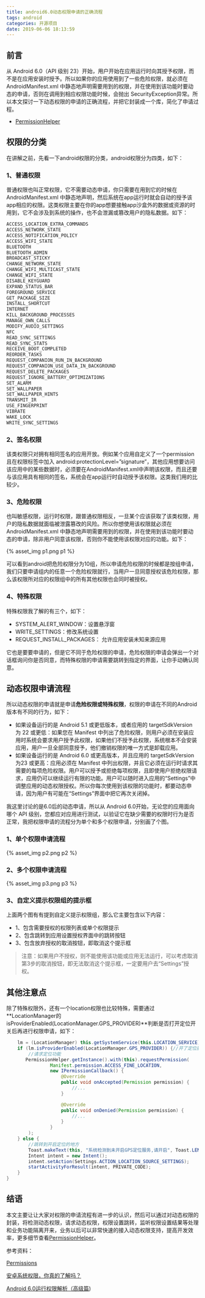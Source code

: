 ```yaml
---
title: android6.0动态权限申请的正确流程
tags: android
categories: 开源项目
date: 2019-06-06 18:13:59
---
```



## 前言

从 Android 6.0（API 级别 23）开始，用户开始在应用运行时向其授予权限，而不是在应用安装时授予。所以如果你的应用使用到了一些危险权限，就必须在AndroidManifest.xml 中静态地声明需要用到的权限，并在使用到该功能时要动态的申请，否则在调用到相应权限功能时候，会抛出 SecurityException异常。所以本文探讨一下动态权限的申请的正确流程，并把它封装成一个库，简化了申请过程。

* [PermissionHelper](https://github.com/rain9155/PermissionHelper)

## 权限的分类

在讲解之前，先看一下android权限的分类，android权限分为四类，如下：

### 1、普通权限

普通权限也叫正常权限，它不需要动态申请，你只需要在用到它的时候在AndroidManifest.xml 中静态地声明，然后系统在app运行时就会自动的授予该app相应的权限。这类权限主要在你的app想要接触app沙盒外的数据或资源的时用到，它不会涉及到系统的操作，也不会泄漏或篡改用户的隐私数据。如下：

```java
ACCESS_LOCATION_EXTRA_COMMANDS 
ACCESS_NETWORK_STATE 
ACCESS_NOTIFICATION_POLICY 
ACCESS_WIFI_STATE 
BLUETOOTH 
BLUETOOTH_ADMIN 
BROADCAST_STICKY 
CHANGE_NETWORK_STATE 
CHANGE_WIFI_MULTICAST_STATE 
CHANGE_WIFI_STATE 
DISABLE_KEYGUARD 
EXPAND_STATUS_BAR 
FOREGROUND_SERVICE 
GET_PACKAGE_SIZE 
INSTALL_SHORTCUT 
INTERNET 
KILL_BACKGROUND_PROCESSES 
MANAGE_OWN_CALLS 
MODIFY_AUDIO_SETTINGS 
NFC 
READ_SYNC_SETTINGS 
READ_SYNC_STATS 
RECEIVE_BOOT_COMPLETED 
REORDER_TASKS 
REQUEST_COMPANION_RUN_IN_BACKGROUND 
REQUEST_COMPANION_USE_DATA_IN_BACKGROUND 
REQUEST_DELETE_PACKAGES 
REQUEST_IGNORE_BATTERY_OPTIMIZATIONS 
SET_ALARM 
SET_WALLPAPER 
SET_WALLPAPER_HINTS 
TRANSMIT_IR 
USE_FINGERPRINT 
VIBRATE 
WAKE_LOCK 
WRITE_SYNC_SETTINGS 
```

### 2、签名权限

该类权限只对拥有相同签名的应用开放。例如某个应用自定义了一个permission 且在权限标签中加入 android:protectionLevel=”signature”，其他应用想要访问该应用中的某些数据时，必须要在AndroidManifest.xml中声明该权限，而且还要与该应用具有相同的签名，系统会在app运行时自动授予该权限。这类我们用的比较少。

### 3、危险权限

也叫敏感权限，运行时权限，跟普通权限相反，一旦某个应该获取了该类权限，用户的隐私数据就面临被泄露篡改的风险。所以你想使用该权限就必须在AndroidManifest.xml 中静态地声明需要用到的权限，并在使用到该功能时要动态的申请，除非用户同意该权限，否则你不能使用该权限对应的功能。如下：

{% asset_img p1.png p1 %}

可以看到android把危险权限分为10组，所以申请危险权限的时候都是按组申请，我们只要申请组内的任意一个危险权限就行，当用户一旦同意授权该危险权限，那么该权限所对应的权限组中的所有其他权限也会同时被授权。

### 4、特殊权限

特殊权限我了解的有三个，如下：

- SYSTEM_ALERT_WINDOW：设置悬浮窗
- WRITE_SETTINGS：修改系统设置
- REQUEST_INSTALL_PACKAGES： 允许应用安装未知来源应用

它也是要要申请的，但是它不同于危险权限的申请，危险权限的申请会弹出一个对话框询问你是否同意，而特殊权限的申请需要跳转到指定的界面，让你手动确认同意。

## 动态权限申请流程

所以动态权限的申请就是申请**危险权限或特殊权限**，权限的申请在不同的Android版本有不同的行为，如下：

* 如果设备运行的是 Android 5.1 或更低版本，或者应用的 targetSdkVersion 为 22 或更低：如果您在 Manifest 中列出了危险权限，则用户必须在安装应用时系统会要求用户授予此权限，如果他们不授予此权限，系统根本不会安装应用，用户一旦全部同意授予，他们撤销权限的唯一方式是卸载应用。
* 如果设备运行的是 Android 6.0 或更高版本，并且应用的 targetSdkVersion为23 或更高：应用必须在 Manifest 中列出权限，并且它必须在运行时请求其需要的每项危险权限。用户可以授予或拒绝每项权限，且即使用户拒绝权限请求，应用仍可以继续运行有限的功能。用户可以随时进入应用的“Settings”中调整应用的动态权限授权。所以你每次使用到该权限的功能时，都要动态申请，因为用户有可能在“Settings”界面中把它再次关闭掉。

我这里讨论的是6.0后的动态申请，所以从 Android 6.0开始，无论您的应用面向哪个 API 级别，您都应对应用进行测试，以验证它在缺少需要的权限时行为是否正常，我把权限申请的流程分为单个和多个权限申请，分别画了个图。

### 1、单个权限申请流程

{% asset_img p2.png p2 %}

### 2、多个权限申请流程

{% asset_img p3.png p3 %}

### 3、自定义提示权限组的提示框

上面两个图有有提到自定义提示权限组，那么它主要包含以下内容：

* 1、包含需要授权的权限列表或单个权限提示
* 2、包含跳转到应用设置授权界面中的跳转按钮
* 3、包含放弃授权的取消按钮，即取消这个提示框

> 注意：如果用户不授权，则不能使用该功能或应用无法运行，可以考虑取消第3步的取消按钮，即无法取消这个提示框，一定要用户去“Settings”授权。

## 其他注意点

除了特殊权限外，还有一个location权限也比较特殊，需要通过 **LocationManager的isProviderEnabled(LocationManager.GPS_PROVIDER)**判断是否打开定位开关后再进行权限申请，如下：

```java
	lm = (LocationManager) this.getSystemService(this.LOCATION_SERVICE);
    if (lm.isProviderEnabled(LocationManager.GPS_PROVIDER)) {//开了定位服务
        //请求定位功能
       PermissionHelper.getInstance().with(this).requestPermission(
                Manifest.permission.ACCESS_FINE_LOCATION,
                new IPermissionCallback() {
                    @Override
                    public void onAccepted(Permission permission) {
                        //...
                    }

                    @Override
                    public void onDenied(Permission permission) {
						//...
                    }
                }
        );
    } else {
        //跳转到开启定位的地方
        Toast.makeText(this, "系统检测到未开启GPS定位服务,请开启", Toast.LENGTH_SHORT).show();
        Intent intent = new Intent();
        intent.setAction(Settings.ACTION_LOCATION_SOURCE_SETTINGS);
        startActivityForResult(intent, PRIVATE_CODE);
    }
}
```

## 结语

本文主要让让大家对权限的申请流程有进一步的认识，然后可以通过对动态权限的封装，将检测动态权限，请求动态权限，权限设置跳转，监听权限设置结果等处理和业务功能隔离开来，业务以后可以非常快速的接入动态权限支持，提高开发效率，更多细节查看[PermissionHelper](https://github.com/rain9155/PermissionHelper)。

参考资料：

[Permissions](https://developer.android.google.cn/guide/topics/permissions/overview)

[安卓系统权限，你真的了解吗？](https://mp.weixin.qq.com/s/w82temt7NjQb2eATONuEsA)

[Android 6.0运行权限解析（高级篇](https://www.jianshu.com/p/6a4dff744031))

